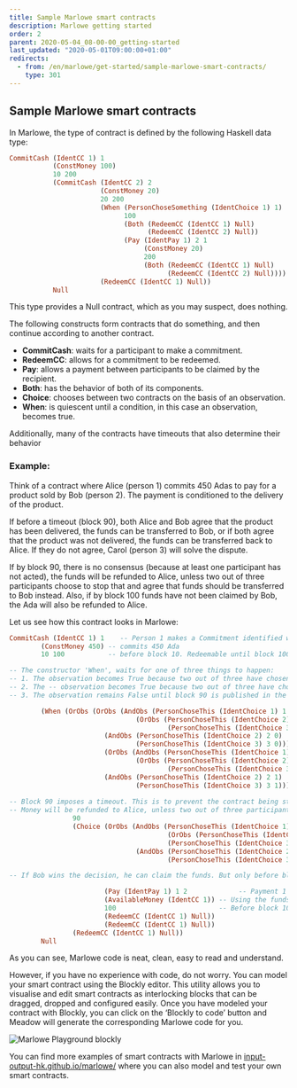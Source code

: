 ```yaml
---
title: Sample Marlowe smart contracts
description: Marlowe getting started
order: 2
parent: 2020-05-04_08-00-00_getting-started
last_updated: "2020-05-01T09:00:00+01:00"
redirects:
  - from: /en/marlowe/get-started/sample-marlowe-smart-contracts/
    type: 301
---
```

## Sample Marlowe smart contracts

In Marlowe, the type of contract is defined by the following Haskell data type: 

```haskell
CommitCash (IdentCC 1) 1
           (ConstMoney 100)
           10 200
           (CommitCash (IdentCC 2) 2
                       (ConstMoney 20)
                       20 200
                       (When (PersonChoseSomething (IdentChoice 1) 1)
                             100
                             (Both (RedeemCC (IdentCC 1) Null)
                                   (RedeemCC (IdentCC 2) Null))
                             (Pay (IdentPay 1) 2 1
                                  (ConstMoney 20)
                                  200
                                  (Both (RedeemCC (IdentCC 1) Null)
                                        (RedeemCC (IdentCC 2) Null))))
                       (RedeemCC (IdentCC 1) Null))
           Null
```

This type provides a Null contract, which as you may suspect, does nothing. 

The following constructs form contracts that do something, and then continue according to another contract.

* **CommitCash**: waits for a participant to make a commitment.
* **RedeemCC**: allows for a commitment to be redeemed.
* **Pay**: allows a payment between participants to be claimed by the recipient. 
* **Both**: has the behavior of both of its components.
* **Choice**: chooses between two contracts on the basis of an observation.
* **When**: is quiescent until a condition, in this case an observation, becomes true.

Additionally, many of the contracts have timeouts that also determine their behavior

### Example:

Think of a contract where Alice (person 1) commits 450 Adas to pay for a product sold by Bob (person 2). The payment is conditioned to the delivery of the product. 

If before a timeout (block 90), both Alice and Bob agree that the product has been delivered, the funds can be transferred to Bob, or if both agree that the product was not delivered, the funds can be transferred back to Alice. If they do not agree, Carol (person 3) will solve the dispute. 

If by block 90, there is no consensus (because at least one participant has not acted), the funds will be refunded to Alice, unless two out of three participants choose to stop that and agree that funds should be transferred to Bob instead. Also, if by block 100 funds have not been claimed by Bob, the Ada will also be refunded to Alice. 

Let us see how this contract looks in Marlowe:

```haskell
CommitCash (IdentCC 1) 1    -- Person 1 makes a Commitment identified with IdentCC 1. 
        (ConstMoney 450) -- commits 450 Ada 
        10 100           -- before block 10. Redeemable until block 100

-- The constructor 'When', waits for one of three things to happen: 
-- 1. The observation becomes True because two out of three have chosen 0 (Refund Alice). 
-- 2. The -- observation becomes True because two out of three have chosen 1 (Pay Bob). 
-- 3. The observation remains False until block 90 is published in the blockchain.

        (When (OrObs (OrObs (AndObs (PersonChoseThis (IdentChoice 1) 1 0)
                                (OrObs (PersonChoseThis (IdentChoice 2) 2 0)
                                        (PersonChoseThis (IdentChoice 3) 3 0)))
                        (AndObs (PersonChoseThis (IdentChoice 2) 2 0)
                                (PersonChoseThis (IdentChoice 3) 3 0)))
                        (OrObs (AndObs (PersonChoseThis (IdentChoice 1) 1 1)
                                (OrObs (PersonChoseThis (IdentChoice 2) 2 1)
                                        (PersonChoseThis (IdentChoice 3) 3 1)))
                        (AndObs (PersonChoseThis (IdentChoice 2) 2 1)
                                (PersonChoseThis (IdentChoice 3) 3 1))))
                
-- Block 90 imposes a timeout. This is to prevent the contract being stuck forever waiting for a participant to act. 
-- Money will be refunded to Alice, unless two out of three participants choose to pay Bob instead.
                90
                (Choice (OrObs (AndObs (PersonChoseThis (IdentChoice 1) 1 1)
                                        (OrObs (PersonChoseThis (IdentChoice 2) 2 1)
                                        (PersonChoseThis (IdentChoice 3) 3 1)))
                                (AndObs (PersonChoseThis (IdentChoice 2) 2 1)
                                        (PersonChoseThis (IdentChoice 3) 3 1)))

-- If Bob wins the decision, he can claim the funds. But only before block 100 is reached. 

                        (Pay (IdentPay 1) 1 2             -- Payment 1 from person 1 to person 2
                        (AvailableMoney (IdentCC 1)) -- Using the funds committed in the identifier IdentCC 1 
                        100                          -- Before block 100 is reached or funds will go back to Alice.  
                        (RedeemCC (IdentCC 1) Null))
                        (RedeemCC (IdentCC 1) Null))
                (RedeemCC (IdentCC 1) Null))
        Null
```


As you can see, Marlowe code is neat, clean, easy to read and understand. 

However, if you have no experience with code, do not worry. You can model your smart contract using the Blockly editor. This utility allows you to visualise and edit smart contracts as interlocking blocks that can be dragged, dropped and configured easily. Once you have modeled your contract with Blockly, you can click on the  ‘Blockly to code’ button and Meadow will generate the corresponding Marlowe code for you. 

![Marlowe Playground blockly](https://ucarecdn.com/3c19bd31-00c2-4599-b9fe-3980532f6729/)

You can find more examples of smart contracts with Marlowe in [input-output-hk.github.io/marlowe/](https://input-output-hk.github.io/marlowe/) where you can also model and test your own smart contracts.
